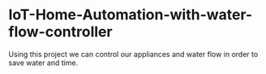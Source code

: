 # IoT-Home-Automation-with-water-flow-controller
Using this project we can control our appliances and water flow in order to save water and time.
